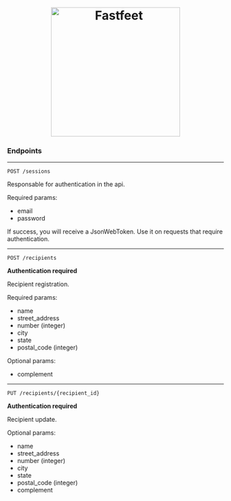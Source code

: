 <h1 align="center">
  <img alt="Fastfeet" title="Fastfeet" src="https://raw.githubusercontent.com/Rocketseat/bootcamp-gostack-desafio-02/master/.github/logo.png" width="300px" />
</h1>

### Endpoints

<hr>

`
POST /sessions
`

Responsable for authentication in the api.

  Required params:

- email
- password

If success, you will receive a JsonWebToken. Use it on requests that require authentication.

<hr>

`
POST /recipients
`

<b>Authentication required</b>

Recipient registration.

Required params:

- name
- street_address
- number (integer)
- city
- state
- postal_code (integer)
  
Optional params:

- complement

<hr>

`
PUT /recipients/{recipient_id}
`

<b>Authentication required</b>

Recipient update.

Optional params:

- name
- street_address
- number (integer)
- city
- state
- postal_code (integer)
- complement